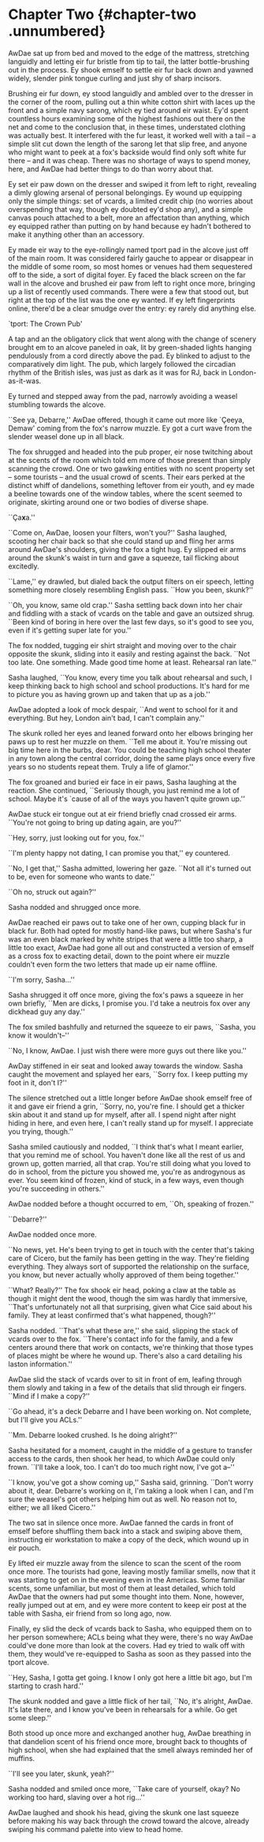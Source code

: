 Chapter Two {#chapter-two .unnumbered}
===========

AwDae sat up from bed and moved to the edge of the mattress, stretching languidly and letting eir fur bristle from tip to tail, the latter bottle-brushing out in the process. Ey shook emself to settle eir fur back down and yawned widely, slender pink tongue curling and just shy of sharp incisors.

Brushing eir fur down, ey stood languidly and ambled over to the dresser in the corner of the room, pulling out a thin white cotton shirt with laces up the front and a simple navy sarong, which ey tied around eir waist. Ey'd spent countless hours examining some of the highest fashions out there on the net and come to the conclusion that, in these times, understated clothing was actually best. It interfered with the fur least, it worked well with a tail – a simple slit cut down the length of the sarong let that slip free, and anyone who might want to peek at a fox's backside would find only soft white fur there – and it was cheap. There was no shortage of ways to spend money, here, and AwDae had better things to do than worry about that.

Ey set eir paw down on the dresser and swiped it from left to right, revealing a dimly glowing arsenal of personal belongings. Ey wound up equipping only the simple things: set of vcards, a limited credit chip (no worries about overspending that way, though ey doubted ey'd shop any), and a simple canvas pouch attached to a belt, more an affectation than anything, which ey equipped rather than putting on by hand because ey hadn't bothered to make it anything other than an accessory.

Ey made eir way to the eye-rollingly named tport pad in the alcove just off of the main room. It was considered fairly gauche to appear or disappear in the middle of some room, so most homes or venues had them sequestered off to the side, a sort of digital foyer. Ey faced the black screen on the far wall in the alcove and brushed eir paw from left to right once more, bringing up a list of recently used commands. There were a few that stood out, but right at the top of the list was the one ey wanted. If ey left fingerprints online, there'd be a clear smudge over the entry: ey rarely did anything else.

\`tport: The Crown Pub'

A tap and an the obligatory click that went along with the change of scenery brought em to an alcove paneled in oak, lit by green-shaded lights hanging pendulously from a cord directly above the pad. Ey blinked to adjust to the comparatively dim light. The pub, which largely followed the circadian rhythm of the British isles, was just as dark as it was for RJ, back in London-as-it-was.

Ey turned and stepped away from the pad, narrowly avoiding a weasel stumbling towards the alcove.

\`\`See ya, Debarre,'' AwDae offered, though it came out more like \`Çeeya, Demaw' coming from the fox's narrow muzzle. Ey got a curt wave from the slender weasel done up in all black.

The fox shrugged and headed into the pub proper, eir nose twitching about at the scents of the room which told em more of those present than simply scanning the crowd. One or two gawking entities with no scent property set – some tourists – and the usual crowd of scents. Their ears perked at the distinct whiff of dandelions, something leftover from eir youth, and ey made a beeline towards one of the window tables, where the scent seemed to originate, skirting around one or two bodies of diverse shape.

\`\`Ça**x**a.''

\`\`Come on, AwDae, loosen your filters, won't you?'' Sasha laughed, scooting her chair back so that she could stand up and fling her arms around AwDae's shoulders, giving the fox a tight hug. Ey slipped eir arms around the skunk's waist in turn and gave a squeeze, tail flicking about excitedly.

\`\`Lame,'' ey drawled, but dialed back the output filters on eir speech, letting something more closely resembling English pass. \`\`How you been, skunk?''

\`\`Oh, you know, same old crap.'' Sasha settling back down into her chair and fiddling with a stack of vcards on the table and gave an outsized shrug. \`\`Been kind of boring in here over the last few days, so it's good to see you, even if it's getting super late for you.''

The fox nodded, tugging eir shirt straight and moving over to the chair opposite the skunk, sliding into it easily and resting against the back. \`\`Not too late. One something. Made good time home at least. Rehearsal ran late.''

Sasha laughed, \`\`You know, every time you talk about rehearsal and such, I keep thinking back to high school and school productions. It's hard for me to picture you as having grown up and taken that up as a job.''

AwDae adopted a look of mock despair, \`\`And went to school for it and everything. But hey, London ain't bad, I can't complain any.''

The skunk rolled her eyes and leaned forward onto her elbows bringing her paws up to rest her muzzle on them. \`\`Tell me about it. You're missing out big time here in the burbs, dear. You could be teaching high school theater in any town along the central corridor, doing the same plays once every five years so no students repeat them. Truly a life of glamor.''

The fox groaned and buried eir face in eir paws, Sasha laughing at the reaction. She continued, \`\`Seriously though, you just remind me a lot of school. Maybe it's \`cause of all of the ways you haven't quite grown up.''

AwDae stuck eir tongue out at eir friend briefly cnad crossed eir arms. \`\`You're not going to bring up dating again, are you?''

\`\`Hey, sorry, just looking out for you, fox.''

\`\`I'm plenty happy not dating, I can promise you that,'' ey countered.

\`\`No, I get that,'' Sasha admitted, lowering her gaze. \`\`Not all it's turned out to be, even for someone who wants to date.''

\`\`Oh no, struck out again?''

Sasha nodded and shrugged once more.

AwDae reached eir paws out to take one of her own, cupping black fur in black fur. Both had opted for mostly hand-like paws, but where Sasha's fur was an even black marked by white stripes that were a little too sharp, a little too exact, AwDae had gone all out and constructed a version of emself as a cross fox to exacting detail, down to the point where eir muzzle couldn't even form the two letters that made up eir name offline.

\`\`I'm sorry, Sasha…''

Sasha shrugged it off once more, giving the fox's paws a squeeze in her own briefly, \`\`Men are dicks, I promise you. I'd take a neutrois fox over any dickhead guy any day.''

The fox smiled bashfully and returned the squeeze to eir paws, \`\`Sasha, you know it wouldn't–''

\`\`No, I know, AwDae. I just wish there were more guys out there like you.''

AwDay stiffened in eir seat and looked away towards the window. Sasha caught the movement and splayed her ears, \`\`Sorry fox. I keep putting my foot in it, don't I?''

The silence stretched out a little longer before AwDae shook emself free of it and gave eir friend a grin, \`\`Sorry, no, you're fine. I should get a thicker skin about it and stand up for myself, after all. I spend night after night hiding in here, and even here, I can't really stand up for myself. I appreciate you trying, though.''

Sasha smiled cautiously and nodded, \`\`I think that's what I meant earlier, that you remind me of school. You haven't done like all the rest of us and grown up, gotten married, all that crap. You're still doing what you loved to do in school, from the picture you showed me, you're as androgynous as ever. You seem kind of frozen, kind of stuck, in a few ways, even though you're succeeding in others.''

AwDae nodded before a thought occurred to em, \`\`Oh, speaking of frozen.''

\`\`Debarre?''

AwDae nodded once more.

\`\`No news, yet. He's been trying to get in touch with the center that's taking care of Cicero, but the family has been getting in the way. They're fielding everything. They always sort of supported the relationship on the surface, you know, but never actually wholly approved of them being together.''

\`\`What? Really?'' The fox shook eir head, poking a claw at the table as though it might dent the wood, though the sim was hardly that immersive, \`\`That's unfortunately not all that surprising, given what Cice said about his family. They at least confirmed that's what happened, though?''

Sasha nodded. \`\`That's what these are,'' she said, slipping the stack of vcards over to the fox. \`\`There's contact info for the family, and a few centers around there that work on contacts, we're thinking that those types of places might be where he wound up. There's also a card detailing his laston information.''

AwDae slid the stack of vcards over to sit in front of em, leafing through them slowly and taking in a few of the details that slid through eir fingers. \`\`Mind if I make a copy?''

\`\`Go ahead, it's a deck Debarre and I have been working on. Not complete, but I'll give you ACLs.''

\`\`Mm. Debarre looked crushed. Is he doing alright?''

Sasha hesitated for a moment, caught in the middle of a gesture to transfer access to the cards, then shook her head, to which AwDae could only frown. \`\`I'll take a look, too. I can't do too much right now, I've got a–''

\`\`I know, you've got a show coming up,'' Sasha said, grinning. \`\`Don't worry about it, dear. Debarre's working on it, I'm taking a look when I can, and I'm sure the weasel's got others helping him out as well. No reason not to, either; we all liked Cicero.''

The two sat in silence once more. AwDae fanned the cards in front of emself before shuffling them back into a stack and swiping above them, instructing eir workstation to make a copy of the deck, which wound up in eir pouch.

Ey lifted eir muzzle away from the silence to scan the scent of the room once more. The tourists had gone, leaving mostly familiar smells, now that it was starting to get on in the evening even in the Americas. Some familiar scents, some unfamiliar, but most of them at least detailed, which told AwDae that the owners had put some thought into them. None, however, really jumped out at em, and ey were more content to keep eir post at the table with Sasha, eir friend from so long ago, now.

Finally, ey slid the deck of vcards back to Sasha, who equipped them on to her person somewhere; ACLs being what they were, there's no way AwDae could've done more than look at the covers. Had ey tried to walk off with them, they would've re-equipped to Sasha as soon as they passed into the tport alcove.

\`\`Hey, Sasha, I gotta get going. I know I only got here a little bit ago, but I'm starting to crash hard.''

The skunk nodded and gave a little flick of her tail, \`\`No, it's alright, AwDae. It's late there, and I know you've been in rehearsals for a while. Go get some sleep.''

Both stood up once more and exchanged another hug, AwDae breathing in that dandelion scent of his friend once more, brought back to thoughts of high school, when she had explained that the smell always reminded her of muffins.

\`\`I'll see you later, skunk, yeah?''

Sasha nodded and smiled once more, \`\`Take care of yourself, okay? No working too hard, slaving over a hot rig…''

AwDae laughed and shook his head, giving the skunk one last squeeze before making his way back through the crowd toward the alcove, already swiping his command palette into view to head home.
